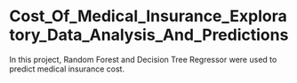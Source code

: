 # Cost_Of_Medical_Insurance_Exploratory_Data_Analysis_And_Predictions
In this project, Random Forest and Decision Tree Regressor were used to predict medical insurance cost.

